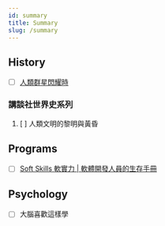 ```yaml
---
id: summary
title: Summary
slug: /summary
---
```


## History

- [ ] [人類群星閃耀時](./History/star-moments-humanity.md)

### 講談社世界史系列

1. [ ] 人類文明的黎明與黃昏

## Programs

- [ ] [Soft Skills 軟實力 | 軟體開發人員的生存手冊](./Programs/soft-skills.md)

## Psychology

- [ ] 大腦喜歡這樣學
